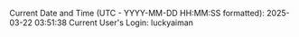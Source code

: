 Current Date and Time (UTC - YYYY-MM-DD HH:MM:SS formatted): 2025-03-22 03:51:38
Current User's Login: luckyaiman
